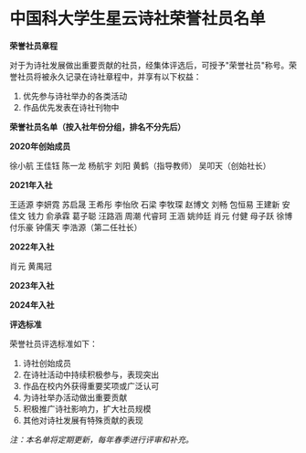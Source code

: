 # 中国科大学生星云诗社荣誉社员名单

**荣誉社员章程**

对于为诗社发展做出重要贡献的社员，经集体评选后，可授予"荣誉社员"称号。荣誉社员将被永久记录在诗社章程中，并享有以下权益：

1. 优先参与诗社举办的各类活动  
2. 作品优先发表在诗社刊物中

**荣誉社员名单（按入社年份分组，排名不分先后）**

**2020年创始成员**

徐小航  王佳钰	陈一龙	杨航宇	刘阳	黄鹤（指导教师）	吴叩天（创始社长）

**2021年入社**

王适源	李妍霓	苏启晟	王希彤	李怡欣	石梁	李牧琛	赵博文	刘畅	包恒易	王建新	安佳文	钱力	俞承霖	葛子聪	汪路涵	周潮	代睿珂	王涵	姚帅廷	肖元	付健	母子跃	徐博	付乐豪	钟儒天	李浩源（第二任社长）

**2022年入社**	

肖元	黄禺冠

**2023年入社**

**2024年入社**

**评选标准**

荣誉社员评选标准如下：

1. 诗社创始成员  
2. 在诗社活动中持续积极参与，表现突出  
3. 作品在校内外获得重要奖项或广泛认可  
4. 为诗社举办活动做出重要贡献  
5. 积极推广诗社影响力，扩大社员规模  
6. 其他对诗社发展有特殊贡献的表现

*注：本名单将定期更新，每年春季进行评审和补充。*
